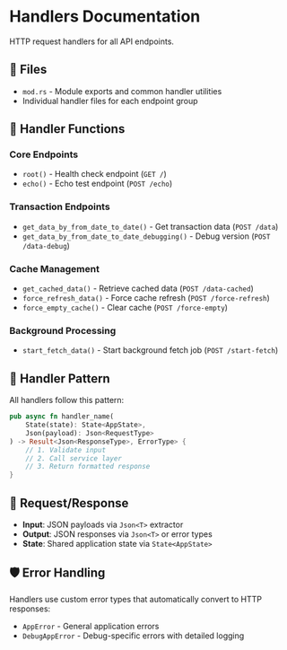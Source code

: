 # Handlers Documentation

HTTP request handlers for all API endpoints.

## 📁 Files

- `mod.rs` - Module exports and common handler utilities
- Individual handler files for each endpoint group

## 🔧 Handler Functions

### Core Endpoints
- `root()` - Health check endpoint (`GET /`)
- `echo()` - Echo test endpoint (`POST /echo`)

### Transaction Endpoints
- `get_data_by_from_date_to_date()` - Get transaction data (`POST /data`)
- `get_data_by_from_date_to_date_debugging()` - Debug version (`POST /data-debug`)

### Cache Management
- `get_cached_data()` - Retrieve cached data (`POST /data-cached`)
- `force_refresh_data()` - Force cache refresh (`POST /force-refresh`)
- `force_empty_cache()` - Clear cache (`POST /force-empty`)

### Background Processing
- `start_fetch_data()` - Start background fetch job (`POST /start-fetch`)

## 🔄 Handler Pattern

All handlers follow this pattern:

```rust
pub async fn handler_name(
    State(state): State<AppState>,
    Json(payload): Json<RequestType>
) -> Result<Json<ResponseType>, ErrorType> {
    // 1. Validate input
    // 2. Call service layer
    // 3. Return formatted response
}
```

## 📝 Request/Response

- **Input**: JSON payloads via `Json<T>` extractor
- **Output**: JSON responses via `Json<T>` or error types
- **State**: Shared application state via `State<AppState>`

## 🛡️ Error Handling

Handlers use custom error types that automatically convert to HTTP responses:
- `AppError` - General application errors
- `DebugAppError` - Debug-specific errors with detailed logging